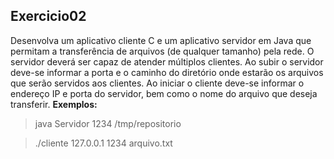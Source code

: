 ## Exercicio02 ##

Desenvolva um aplicativo cliente C e um aplicativo servidor em Java que permitam a transferência de arquivos (de qualquer tamanho) pela rede. O servidor deverá ser capaz de
atender múltiplos clientes. Ao subir o servidor deve-se informar a porta e o caminho do
diretório onde estarão os arquivos que serão servidos aos clientes. Ao iniciar o cliente
deve-se informar o endereço IP e porta do servidor, bem como o nome do arquivo que
deseja transferir. **Exemplos:**

> java Servidor 1234 /tmp/repositorio

>./cliente 127.0.0.1 1234 arquivo.txt
